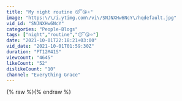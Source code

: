 ```yaml
---
title: "My night routine 😴😘⭐️"
image: "https:\/\/i.ytimg.com\/vi\/SNJNXHw6NcY\/hqdefault.jpg"
vid_id: "SNJNXHw6NcY"
categories: "People-Blogs"
tags: ["night","routine","😴😘⭐️"]
date: "2021-10-01T22:18:21+03:00"
vid_date: "2021-10-01T01:59:30Z"
duration: "PT12M41S"
viewcount: "4645"
likeCount: "52"
dislikeCount: "10"
channel: "Everything Grace"
---
```

{% raw %}{% endraw %}
